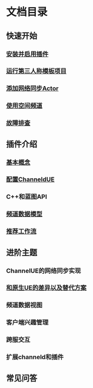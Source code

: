 # 文档目录
## 快速开始
### [安装并启用插件](installation.md)
### [运行第三人称模板项目](third-person-template.md)
### [添加网络同步Actor](add-replication.md)
### [使用空间频道](use-spatial-channel.md)
### [故障排查](troubleshooting.md)
## 插件介绍
### [基本概念](basic-concepts.md)
### [配置ChanneldUE](settings.md)
### C++和蓝图API
### [频道数据模型](channel-data-schema.md)
### [推荐工作流](recommended-workflow.md)
## 进阶主题
### ChannelUE的网络同步实现
### [和原生UE的差异以及替代方案](native-ue-comparison.md)
### 频道数据视图
### 客户端兴趣管理
### 跨服交互
### 扩展channeld和插件
## 常见问答
